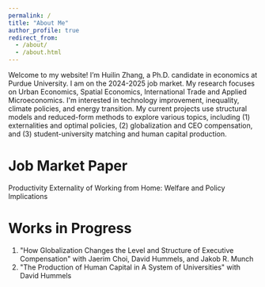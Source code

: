 ```yaml
---
permalink: /
title: "About Me"
author_profile: true
redirect_from: 
  - /about/
  - /about.html
---
```


Welcome to my website! I’m Huilin Zhang, a Ph.D. candidate in economics at Purdue University. I am on the 2024-2025 job market. My research focuses on Urban Economics, Spatial Economics, International Trade and Applied Microeconomics. I'm interested in technology improvement, inequality, climate policies, and energy transition. My current projects use structural models and reduced-form methods to explore various topics, including (1) externalities and optimal policies, (2) globalization and CEO compensation, and (3) student-university matching and human capital production.

Job Market Paper
======
Productivity Externality of Working from Home: Welfare and Policy Implications



Works in Progress
======
1. "How Globalization Changes the Level and Structure of Executive Compensation" with Jaerim Choi, David Hummels, and Jakob R. Munch
2. "The Production of Human Capital in A System of Universities" with David Hummels
